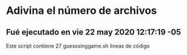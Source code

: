 # Adivina el número de archivos
## Fué ejecutado en vie 22 may 2020 12:17:19 -05
Este script contiene 27 guesssinggame.sh lineas de código
